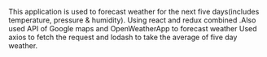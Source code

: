 This application is used to forecast weather for the next five days(includes temperature, pressure & humidity).
Using react and redux combined .Also used API of Google maps and OpenWeatherApp to forecast weather
Used axios to fetch the request and lodash to take the average of five day weather.

